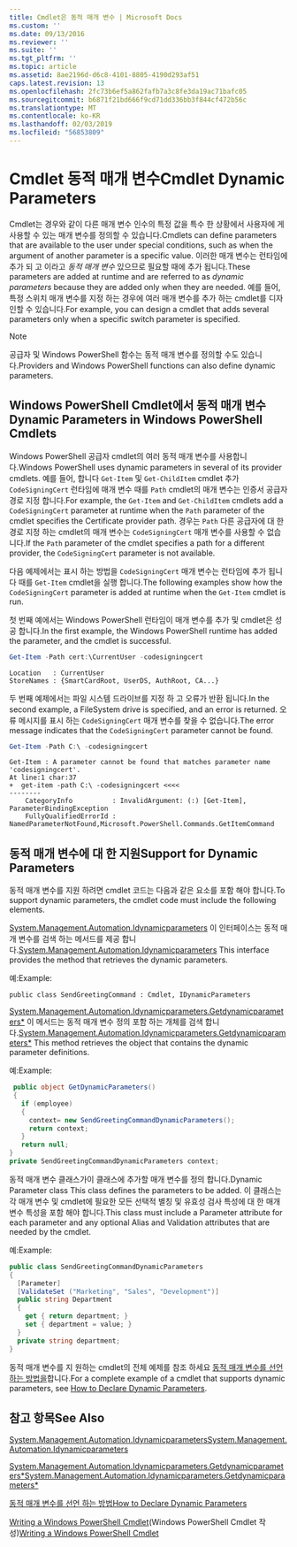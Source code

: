 ```yaml
---
title: Cmdlet은 동적 매개 변수 | Microsoft Docs
ms.custom: ''
ms.date: 09/13/2016
ms.reviewer: ''
ms.suite: ''
ms.tgt_pltfrm: ''
ms.topic: article
ms.assetid: 8ae2196d-d6c8-4101-8805-4190d293af51
caps.latest.revision: 13
ms.openlocfilehash: 2fc73b6ef5a862fafb7a3c8fe3da19ac71bafc05
ms.sourcegitcommit: b6871f21bd666f9cd71dd336bb3f844cf472b56c
ms.translationtype: MT
ms.contentlocale: ko-KR
ms.lasthandoff: 02/03/2019
ms.locfileid: "56853809"
---
```

# <a name="cmdlet-dynamic-parameters"></a><span data-ttu-id="55307-102">Cmdlet 동적 매개 변수</span><span class="sxs-lookup"><span data-stu-id="55307-102">Cmdlet Dynamic Parameters</span></span>

<span data-ttu-id="55307-103">Cmdlet는 경우와 같이 다른 매개 변수 인수의 특정 값을 특수 한 상황에서 사용자에 게 사용할 수 있는 매개 변수를 정의할 수 있습니다.</span><span class="sxs-lookup"><span data-stu-id="55307-103">Cmdlets can define parameters that are available to the user under special conditions, such as when the argument of another parameter is a specific value.</span></span> <span data-ttu-id="55307-104">이러한 매개 변수는 런타임에 추가 되 고 이라고 *동적 매개 변수* 있으므로 필요할 때에 추가 됩니다.</span><span class="sxs-lookup"><span data-stu-id="55307-104">These parameters are added at runtime and are referred to as *dynamic parameters* because they are added only when they are needed.</span></span> <span data-ttu-id="55307-105">예를 들어, 특정 스위치 매개 변수를 지정 하는 경우에 여러 매개 변수를 추가 하는 cmdlet를 디자인할 수 있습니다.</span><span class="sxs-lookup"><span data-stu-id="55307-105">For example, you can design a cmdlet that adds several parameters only when a specific switch parameter is specified.</span></span>

> [!NOTE]
> <span data-ttu-id="55307-106">공급자 및 Windows PowerShell 함수는 동적 매개 변수를 정의할 수도 있습니다.</span><span class="sxs-lookup"><span data-stu-id="55307-106">Providers and Windows PowerShell functions can also define dynamic parameters.</span></span>

## <a name="dynamic-parameters-in-windows-powershell-cmdlets"></a><span data-ttu-id="55307-107">Windows PowerShell Cmdlet에서 동적 매개 변수</span><span class="sxs-lookup"><span data-stu-id="55307-107">Dynamic Parameters in Windows PowerShell Cmdlets</span></span>

<span data-ttu-id="55307-108">Windows PowerShell 공급자 cmdlet의 여러 동적 매개 변수를 사용합니다.</span><span class="sxs-lookup"><span data-stu-id="55307-108">Windows PowerShell uses dynamic parameters in several of its provider cmdlets.</span></span> <span data-ttu-id="55307-109">예를 들어, 합니다 `Get-Item` 및 `Get-ChildItem` cmdlet 추가 `CodeSigningCert` 런타임에 매개 변수 때를 `Path` cmdlet의 매개 변수는 인증서 공급자 경로 지정 합니다.</span><span class="sxs-lookup"><span data-stu-id="55307-109">For example, the `Get-Item` and `Get-ChildItem` cmdlets add a `CodeSigningCert` parameter at runtime when the `Path` parameter of the cmdlet specifies the Certificate provider path.</span></span> <span data-ttu-id="55307-110">경우는 `Path` 다른 공급자에 대 한 경로 지정 하는 cmdlet의 매개 변수는 `CodeSigningCert` 매개 변수를 사용할 수 없습니다.</span><span class="sxs-lookup"><span data-stu-id="55307-110">If the `Path` parameter of the cmdlet specifies a path for a different provider, the `CodeSigningCert` parameter is not available.</span></span>

<span data-ttu-id="55307-111">다음 예제에서는 표시 하는 방법을 `CodeSigningCert` 매개 변수는 런타임에 추가 됩니다 때를 `Get-Item` cmdlet을 실행 합니다.</span><span class="sxs-lookup"><span data-stu-id="55307-111">The following examples show how the `CodeSigningCert` parameter is added at runtime when the `Get-Item` cmdlet is run.</span></span>

<span data-ttu-id="55307-112">첫 번째 예에서는 Windows PowerShell 런타임이 매개 변수를 추가 및 cmdlet은 성공 합니다.</span><span class="sxs-lookup"><span data-stu-id="55307-112">In the first example, the Windows PowerShell runtime has added the parameter, and the cmdlet is successful.</span></span>

```powershell
Get-Item -Path cert:\CurrentUser -codesigningcert
```

```output
Location   : CurrentUser
StoreNames : {SmartCardRoot, UserDS, AuthRoot, CA...}
```

<span data-ttu-id="55307-113">두 번째 예제에서는 파일 시스템 드라이브를 지정 하 고 오류가 반환 됩니다.</span><span class="sxs-lookup"><span data-stu-id="55307-113">In the second example, a FileSystem drive is specified, and an error is returned.</span></span> <span data-ttu-id="55307-114">오류 메시지를 표시 하는 `CodeSigningCert` 매개 변수를 찾을 수 없습니다.</span><span class="sxs-lookup"><span data-stu-id="55307-114">The error message indicates that the `CodeSigningCert` parameter cannot be found.</span></span>

```powershell
Get-Item -Path C:\ -codesigningcert
```

```output
Get-Item : A parameter cannot be found that matches parameter name 'codesigningcert'.
At line:1 char:37
+  get-item -path C:\ -codesigningcert <<<<
--------
    CategoryInfo          : InvalidArgument: (:) [Get-Item], ParameterBindingException
    FullyQualifiedErrorId : NamedParameterNotFound,Microsoft.PowerShell.Commands.GetItemCommand
```

## <a name="support-for-dynamic-parameters"></a><span data-ttu-id="55307-115">동적 매개 변수에 대 한 지원</span><span class="sxs-lookup"><span data-stu-id="55307-115">Support for Dynamic Parameters</span></span>

<span data-ttu-id="55307-116">동적 매개 변수를 지원 하려면 cmdlet 코드는 다음과 같은 요소를 포함 해야 합니다.</span><span class="sxs-lookup"><span data-stu-id="55307-116">To support dynamic parameters, the cmdlet code must include the following elements.</span></span>

<span data-ttu-id="55307-117">[System.Management.Automation.Idynamicparameters](/dotnet/api/System.Management.Automation.IDynamicParameters) 이 인터페이스는 동적 매개 변수를 검색 하는 메서드를 제공 합니다.</span><span class="sxs-lookup"><span data-stu-id="55307-117">[System.Management.Automation.Idynamicparameters](/dotnet/api/System.Management.Automation.IDynamicParameters) This interface provides the method that retrieves the dynamic parameters.</span></span>

<span data-ttu-id="55307-118">예:</span><span class="sxs-lookup"><span data-stu-id="55307-118">Example:</span></span>

`public class SendGreetingCommand : Cmdlet, IDynamicParameters`

<span data-ttu-id="55307-119">[System.Management.Automation.Idynamicparameters.Getdynamicparameters\*](/dotnet/api/System.Management.Automation.IDynamicParameters.GetDynamicParameters) 이 메서드는 동적 매개 변수 정의 포함 하는 개체를 검색 합니다.</span><span class="sxs-lookup"><span data-stu-id="55307-119">[System.Management.Automation.Idynamicparameters.Getdynamicparameters\*](/dotnet/api/System.Management.Automation.IDynamicParameters.GetDynamicParameters) This method retrieves the object that contains the dynamic parameter definitions.</span></span>

<span data-ttu-id="55307-120">예:</span><span class="sxs-lookup"><span data-stu-id="55307-120">Example:</span></span>

```csharp
 public object GetDynamicParameters()
 {
   if (employee)
   {
     context= new SendGreetingCommandDynamicParameters();
     return context;
   }
   return null;
}
private SendGreetingCommandDynamicParameters context;
```

<span data-ttu-id="55307-121">동적 매개 변수 클래스가이 클래스에 추가할 매개 변수를 정의 합니다.</span><span class="sxs-lookup"><span data-stu-id="55307-121">Dynamic Parameter class This class defines the parameters to be added.</span></span> <span data-ttu-id="55307-122">이 클래스는 각 매개 변수 및 cmdlet에 필요한 모든 선택적 별칭 및 유효성 검사 특성에 대 한 매개 변수 특성을 포함 해야 합니다.</span><span class="sxs-lookup"><span data-stu-id="55307-122">This class must include a Parameter attribute for each parameter and any optional Alias and Validation attributes that are needed by the cmdlet.</span></span>

<span data-ttu-id="55307-123">예:</span><span class="sxs-lookup"><span data-stu-id="55307-123">Example:</span></span>

```csharp
public class SendGreetingCommandDynamicParameters
{
  [Parameter]
  [ValidateSet ("Marketing", "Sales", "Development")]
  public string Department
  {
    get { return department; }
    set { department = value; }
  }
  private string department;
}
```

<span data-ttu-id="55307-124">동적 매개 변수를 지 원하는 cmdlet의 전체 예제를 참조 하세요 [동적 매개 변수를 선언 하는 방법을](./how-to-declare-dynamic-parameters.md)합니다.</span><span class="sxs-lookup"><span data-stu-id="55307-124">For a complete example of a cmdlet that supports dynamic parameters, see [How to Declare Dynamic Parameters](./how-to-declare-dynamic-parameters.md).</span></span>

## <a name="see-also"></a><span data-ttu-id="55307-125">참고 항목</span><span class="sxs-lookup"><span data-stu-id="55307-125">See Also</span></span>

[<span data-ttu-id="55307-126">System.Management.Automation.Idynamicparameters</span><span class="sxs-lookup"><span data-stu-id="55307-126">System.Management.Automation.Idynamicparameters</span></span>](/dotnet/api/System.Management.Automation.IDynamicParameters)

[<span data-ttu-id="55307-127">System.Management.Automation.Idynamicparameters.Getdynamicparameters\*</span><span class="sxs-lookup"><span data-stu-id="55307-127">System.Management.Automation.Idynamicparameters.Getdynamicparameters\*</span></span>](/dotnet/api/System.Management.Automation.IDynamicParameters.GetDynamicParameters)

[<span data-ttu-id="55307-128">동적 매개 변수를 선언 하는 방법</span><span class="sxs-lookup"><span data-stu-id="55307-128">How to Declare Dynamic Parameters</span></span>](./how-to-declare-dynamic-parameters.md)

<span data-ttu-id="55307-129">[Writing a Windows PowerShell Cmdlet](./writing-a-windows-powershell-cmdlet.md)(Windows PowerShell Cmdlet 작성)</span><span class="sxs-lookup"><span data-stu-id="55307-129">[Writing a Windows PowerShell Cmdlet](./writing-a-windows-powershell-cmdlet.md)</span></span>
